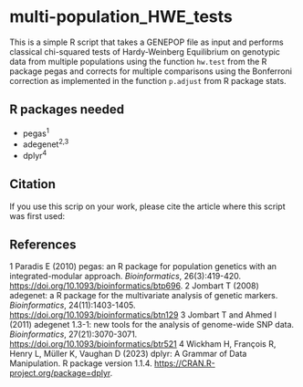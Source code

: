 # multi-population_HWE_tests
This is a simple R script that takes a GENEPOP file as input and performs classical chi-squared tests of Hardy-Weinberg Equilibrium on genotypic data from multiple populations using the function `hw.test` from the R package pegas and corrects for multiple comparisons using the Bonferroni correction as implemented in the function `p.adjust` from R package stats.

## R packages needed
- pegas<sup>1</sup>
- adegenet<sup>2,3</sup>
- dplyr<sup>4</sup>

## Citation
If you use this scrip on your work, please cite the article where this script was first used:

## References
1 Paradis E (2010) pegas: an R package for population genetics with an integrated-modular approach. _Bioinformatics_, 26(3):419-420. <https://doi.org/10.1093/bioinformatics/btp696>.
2 Jombart T (2008) adegenet: a R package for the multivariate analysis of genetic markers. _Bioinformatics_, 24(11):1403-1405. <https://doi.org/10.1093/bioinformatics/btn129> 
3 Jombart T and Ahmed I (2011) adegenet 1.3-1: new tools for the analysis of genome-wide SNP data. _Bioinformatics_, 27(21):3070-3071. <https://doi.org/10.1093/bioinformatics/btr521>
4 Wickham H, François R, Henry L, Müller K, Vaughan D (2023) dplyr: A Grammar of Data Manipulation. R package version 1.1.4. <https://CRAN.R-project.org/package=dplyr>.
